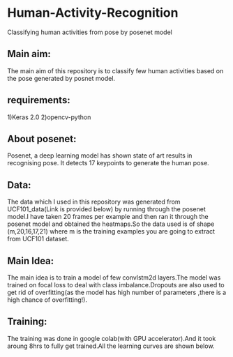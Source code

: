# Human-Activity-Recognition
Classifying human activities from pose by posenet model

## Main aim:
The main aim of this repository is to classify few human activities based on the pose generated by posnet model.

## requirements:
1)Keras 2.0 </n>
2)opencv-python

## About posenet:
Posenet, a deep learning model has shown state of art results in recognising pose.
It detects 17 keypoints to generate the human pose.

## Data:
The data which I used in this repository was generated from UCF101_data(Link is provided below) by running through the posenet model.I have taken 20 frames per example and then ran it through the posenet model and obtained the heatmaps.So the data used is of shape (m,20,16,17,21) where m is the training examples you are going to extract from UCF101 dataset.

## Main Idea:
The main idea is to train a model of few convlstm2d layers.The model was trained on focal loss to deal with class imbalance.Dropouts are also used to get rid of overfitting(as the model has high number of parameters ,there is a high chance of overfitting!).

## Training:
The training was done in google colab(with GPU accelerator).And it took aroung 8hrs to fully get trained.All the learning curves are shown below.

